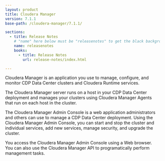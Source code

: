 ```yaml
---
layout: product
title: Cloudera Manager
version: 7.1.1
base-path: /cloudera-manager/7.1.1/

sections:
  - title: Release Notes
    # "name" here below must be "releasenotes" to get the black background
    name: releasenotes
    books:
      - title: Release Notes
        url: release-notes/index.html

---
```

Cloudera Manager is an application you use to manage,
configure, and monitor CDP Data Center clusters and
Cloudera Runtime services.

The Cloudera Manager server runs on a host in your CDP Data
Center deployment and manages your clusters using Cloudera
Manager Agents that run on each host in the cluster.

The Cloudera Manager Admin Console is a web application
administrators and others can use to manage a CDP Data
Center deployment. Using the Cloudera Manager Admin
Console, you can start and stop the cluster and individual
services, add new services, manage security, and upgrade the cluster. 

You access the Cloudera Manager Admin Console using a Web
browser. You can also use the Cloudera Manager API to
programatically perform management tasks. 

